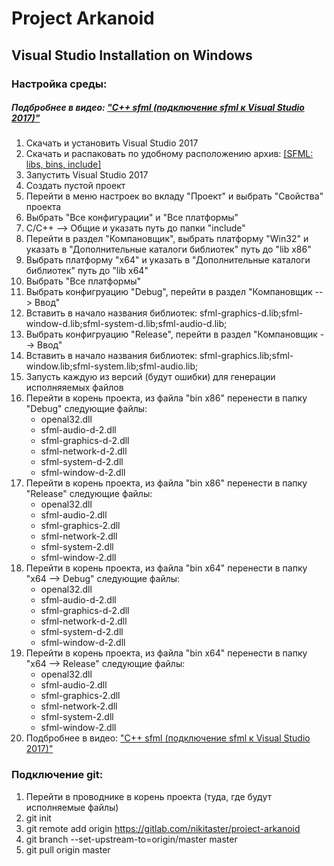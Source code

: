 # Project Arkanoid 

## Visual Studio Installation on Windows

### Настройка среды:
##### Подбробнее в видео: ["С++ sfml (подключение sfml к Visual Studio 2017)"](https://youtu.be/w339OWGlSo0)
1. Скачать и установить Visual Studio 2017
2. Скачать и распаковать по удобному расположению архив: [[SFML: libs, bins, include]](https://drive.google.com/open?id=1PYmDT_LDqlECPm76dn-sFZtU69Yym-Q6)
3. Запустить Visual Studio 2017
4. Создать пустой проект
5. Перейти в меню настроек во вкладу "Проект" и выбрать "Свойства" проекта
6. Выбрать "Все конфигурации" и "Все платформы"
7. С/С++ --> Общие и указать путь до папки "include" 
8. Перейти в раздел "Компановщик", выбрать платформу "Win32" и указать в "Дополнительные каталоги библиотек" путь до "lib x86"
9. Выбрать платформу "x64" и указать в "Дополнительные каталоги библиотек" путь до "lib x64"
10. Выбрать "Все платформы"
11. Выбрать конфигруацию "Debug", перейти в раздел "Компановщик --> Ввод"
12. Вставить в начало названия библиотек: sfml-graphics-d.lib;sfml-window-d.lib;sfml-system-d.lib;sfml-audio-d.lib;
13. Выбрать конфигруацию "Release", перейти в раздел "Компановщик --> Ввод"
14. Вставить в начало названия библиотек: sfml-graphics.lib;sfml-window.lib;sfml-system.lib;sfml-audio.lib;
15. Запусть каждую из версий (будут ошибки) для генерации исполняяемых файлов
16. Перейти в корень проекта, из файла "bin x86" перенести в папку "Debug" следующие файлы: 
    * openal32.dll
    * sfml-audio-d-2.dll
    * sfml-graphics-d-2.dll
    * sfml-network-d-2.dll
    * sfml-system-d-2.dll
    * sfml-window-d-2.dll
17. Перейти в корень проекта, из файла "bin x86" перенести в папку "Release" следующие файлы: 
    * openal32.dll
    * sfml-audio-2.dll
    * sfml-graphics-2.dll
    * sfml-network-2.dll
    * sfml-system-2.dll
    * sfml-window-2.dll
18. Перейти в корень проекта, из файла "bin x64" перенести в папку "x64 --> Debug" следующие файлы: 
    * openal32.dll
    * sfml-audio-d-2.dll
    * sfml-graphics-d-2.dll
    * sfml-network-d-2.dll
    * sfml-system-d-2.dll
    * sfml-window-d-2.dll
19. Перейти в корень проекта, из файла "bin x64" перенести в папку "x64 --> Release" следующие файлы: 
    * openal32.dll
    * sfml-audio-2.dll
    * sfml-graphics-2.dll
    * sfml-network-2.dll
    * sfml-system-2.dll
    * sfml-window-2.dll
20. Подбробнее в видео: ["С++ sfml (подключение sfml к Visual Studio 2017)"](https://youtu.be/w339OWGlSo0)

### Подключение git:
1. Перейти в проводнике в корень проекта (туда, где будут исполняемые файлы)
2.  git init
3.  git remote add origin https://gitlab.com/nikitaster/project-arkanoid
4.  git branch --set-upstream-to=origin/master master
5.  git pull origin master